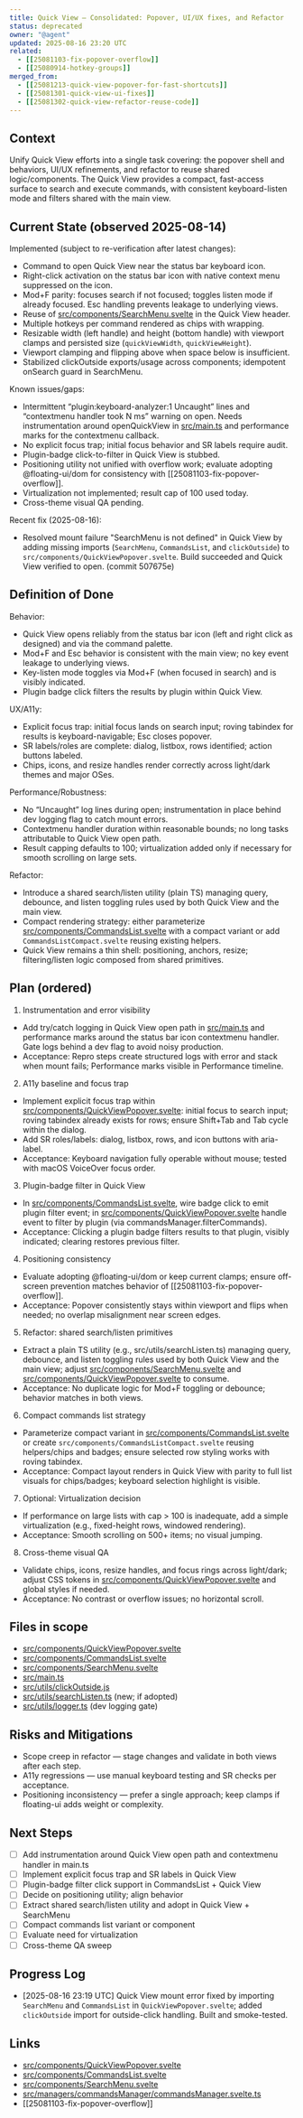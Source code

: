 ```yaml
---
title: Quick View — Consolidated: Popover, UI/UX fixes, and Refactor
status: deprecated
owner: "@agent"
updated: 2025-08-16 23:20 UTC
related:
  - [[25081103-fix-popover-overflow]]
  - [[25080914-hotkey-groups]]
merged_from:
  - [[25081213-quick-view-popover-for-fast-shortcuts]]
  - [[25081301-quick-view-ui-fixes]]
  - [[25081302-quick-view-refactor-reuse-code]]
---
```


## Context

Unify Quick View efforts into a single task covering: the popover shell and behaviors, UI/UX refinements, and refactor to reuse shared logic/components. The Quick View provides a compact, fast-access surface to search and execute commands, with consistent keyboard-listen mode and filters shared with the main view.

## Current State (observed 2025-08-14)

Implemented (subject to re-verification after latest changes):

- Command to open Quick View near the status bar keyboard icon.
- Right-click activation on the status bar icon with native context menu suppressed on the icon.
- Mod+F parity: focuses search if not focused; toggles listen mode if already focused. Esc handling prevents leakage to underlying views.
- Reuse of [src/components/SearchMenu.svelte](src/components/SearchMenu.svelte) in the Quick View header.
- Multiple hotkeys per command rendered as chips with wrapping.
- Resizable width (left handle) and height (bottom handle) with viewport clamps and persisted size (`quickViewWidth`, `quickViewHeight`).
- Viewport clamping and flipping above when space below is insufficient.
- Stabilized clickOutside exports/usage across components; idempotent onSearch guard in SearchMenu.

Known issues/gaps:

- Intermittent “plugin:keyboard-analyzer:1 Uncaught” lines and “contextmenu handler took N ms” warning on open. Needs instrumentation around openQuickView in [src/main.ts](src/main.ts) and performance marks for the contextmenu callback.
- No explicit focus trap; initial focus behavior and SR labels require audit.
- Plugin-badge click-to-filter in Quick View is stubbed.
- Positioning utility not unified with overflow work; evaluate adopting @floating-ui/dom for consistency with [[25081103-fix-popover-overflow]].
- Virtualization not implemented; result cap of 100 used today.
- Cross-theme visual QA pending.

Recent fix (2025-08-16):

- Resolved mount failure "SearchMenu is not defined" in Quick View by adding missing imports (`SearchMenu`, `CommandsList`, and `clickOutside`) to `src/components/QuickViewPopover.svelte`. Build succeeded and Quick View verified to open. (commit 507675e)

## Definition of Done

Behavior:

- Quick View opens reliably from the status bar icon (left and right click as designed) and via the command palette.
- Mod+F and Esc behavior is consistent with the main view; no key event leakage to underlying views.
- Key-listen mode toggles via Mod+F (when focused in search) and is visibly indicated.
- Plugin badge click filters the results by plugin within Quick View.

UX/A11y:

- Explicit focus trap: initial focus lands on search input; roving tabindex for results is keyboard-navigable; Esc closes popover.
- SR labels/roles are complete: dialog, listbox, rows identified; action buttons labeled.
- Chips, icons, and resize handles render correctly across light/dark themes and major OSes.

Performance/Robustness:

- No “Uncaught” log lines during open; instrumentation in place behind dev logging flag to catch mount errors.
- Contextmenu handler duration within reasonable bounds; no long tasks attributable to Quick View open path.
- Result capping defaults to 100; virtualization added only if necessary for smooth scrolling on large sets.

Refactor:

- Introduce a shared search/listen utility (plain TS) managing query, debounce, and listen toggling rules used by both Quick View and the main view.
- Compact rendering strategy: either parameterize [src/components/CommandsList.svelte](src/components/CommandsList.svelte) with a compact variant or add `CommandsListCompact.svelte` reusing existing helpers.
- Quick View remains a thin shell: positioning, anchors, resize; filtering/listen logic composed from shared primitives.

## Plan (ordered)

1. Instrumentation and error visibility

- Add try/catch logging in Quick View open path in [src/main.ts](src/main.ts) and performance marks around the status bar icon contextmenu handler. Gate logs behind a dev flag to avoid noisy production.
- Acceptance: Repro steps create structured logs with error and stack when mount fails; Performance marks visible in Performance timeline.

2. A11y baseline and focus trap

- Implement explicit focus trap within [src/components/QuickViewPopover.svelte](src/components/QuickViewPopover.svelte): initial focus to search input; roving tabindex already exists for rows; ensure Shift+Tab and Tab cycle within the dialog.
- Add SR roles/labels: dialog, listbox, rows, and icon buttons with aria-label.
- Acceptance: Keyboard navigation fully operable without mouse; tested with macOS VoiceOver focus order.

3. Plugin-badge filter in Quick View

- In [src/components/CommandsList.svelte](src/components/CommandsList.svelte), wire badge click to emit plugin filter event; in [src/components/QuickViewPopover.svelte](src/components/QuickViewPopover.svelte) handle event to filter by plugin (via commandsManager.filterCommands).
- Acceptance: Clicking a plugin badge filters results to that plugin, visibly indicated; clearing restores previous filter.

4. Positioning consistency

- Evaluate adopting @floating-ui/dom or keep current clamps; ensure off-screen prevention matches behavior of [[25081103-fix-popover-overflow]].
- Acceptance: Popover consistently stays within viewport and flips when needed; no overlap misalignment near screen edges.

5. Refactor: shared search/listen primitives

- Extract a plain TS utility (e.g., src/utils/searchListen.ts) managing query, debounce, and listen toggling rules used by both Quick View and the main view; adjust [src/components/SearchMenu.svelte](src/components/SearchMenu.svelte) and [src/components/QuickViewPopover.svelte](src/components/QuickViewPopover.svelte) to consume.
- Acceptance: No duplicate logic for Mod+F toggling or debounce; behavior matches in both views.

6. Compact commands list strategy

- Parameterize compact variant in [src/components/CommandsList.svelte](src/components/CommandsList.svelte) or create `src/components/CommandsListCompact.svelte` reusing helpers/chips and badges; ensure selected row styling works with roving tabindex.
- Acceptance: Compact layout renders in Quick View with parity to full list visuals for chips/badges; keyboard selection highlight is visible.

7. Optional: Virtualization decision

- If performance on large lists with cap > 100 is inadequate, add a simple virtualization (e.g., fixed-height rows, windowed rendering).
- Acceptance: Smooth scrolling on 500+ items; no visual jumping.

8. Cross-theme visual QA

- Validate chips, icons, resize handles, and focus rings across light/dark; adjust CSS tokens in [src/components/QuickViewPopover.svelte](src/components/QuickViewPopover.svelte) and global styles if needed.
- Acceptance: No contrast or overflow issues; no horizontal scroll.

## Files in scope

- [src/components/QuickViewPopover.svelte](src/components/QuickViewPopover.svelte)
- [src/components/CommandsList.svelte](src/components/CommandsList.svelte)
- [src/components/SearchMenu.svelte](src/components/SearchMenu.svelte)
- [src/main.ts](src/main.ts)
- [src/utils/clickOutside.js](src/utils/clickOutside.js)
- [src/utils/searchListen.ts](src/utils/searchListen.ts) (new; if adopted)
- [src/utils/logger.ts](src/utils/logger.ts) (dev logging gate)

## Risks and Mitigations

- Scope creep in refactor — stage changes and validate in both views after each step.
- A11y regressions — use manual keyboard testing and SR checks per acceptance.
- Positioning inconsistency — prefer a single approach; keep clamps if floating-ui adds weight or complexity.

## Next Steps

- [ ] Add instrumentation around Quick View open path and contextmenu handler in main.ts
- [ ] Implement explicit focus trap and SR labels in Quick View
- [ ] Plugin-badge filter click support in CommandsList + Quick View
- [ ] Decide on positioning utility; align behavior
- [ ] Extract shared search/listen utility and adopt in Quick View + SearchMenu
- [ ] Compact commands list variant or component
- [ ] Evaluate need for virtualization
- [ ] Cross-theme QA sweep

## Progress Log

- [2025-08-16 23:19 UTC] Quick View mount error fixed by importing `SearchMenu` and `CommandsList` in `QuickViewPopover.svelte`; added `clickOutside` import for outside-click handling. Built and smoke-tested.

## Links

- [src/components/QuickViewPopover.svelte](src/components/QuickViewPopover.svelte)
- [src/components/CommandsList.svelte](src/components/CommandsList.svelte)
- [src/components/SearchMenu.svelte](src/components/SearchMenu.svelte)
- [src/managers/commandsManager/commandsManager.svelte.ts](src/managers/commandsManager/commandsManager.svelte.ts)
- [[25081103-fix-popover-overflow]]
